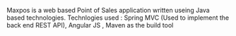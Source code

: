Maxpos is a web based Point of Sales application written useing Java based technologies.
Technlogies used :
Spring MVC (Used to implement the back end REST API),
Angular JS ,
Maven as the build tool
